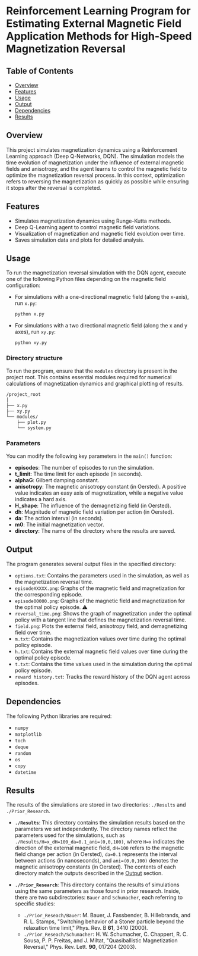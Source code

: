 # Reinforcement Learning Program for Estimating External Magnetic Field Application Methods for High-Speed Magnetization Reversal

## Table of Contents

- [Overview](#overview)
- [Features](#features)
- [Usage](#usage)
- [Output](#output)
- [Dependencies](#dependencies)
- [Results](#results)

## Overview

This project simulates magnetization dynamics using a Reinforcement Learning approach (Deep Q-Networks, DQN). The simulation models the time evolution of magnetization under the influence of external magnetic fields and anisotropy, and the agent learns to control the magnetic field to optimize the magnetization reversal process. In this context, optimization refers to reversing the magnetization as quickly as possible while ensuring it stops after the reversal is completed. 

## Features

- Simulates magnetization dynamics using Runge-Kutta methods.
- Deep Q-Learning agent to control magnetic field variations.
- Visualization of magnetization and magnetic field evolution over time.
- Saves simulation data and plots for detailed analysis.

## Usage

To run the magnetization reversal simulation with the DQN agent, execute one of the following Python files depending on the magnetic field configuration:
 - For simulations with a one-directional magnetic field (along the x-axis), run `x.py`:

   ```bash
   python x.py
   
 - For simulations with a two directional magnetic field (along the x and y axes), run `xy.py`:
   ```bash
   python xy.py

### Directory structure

To run the program, ensure that the `modules` directory is present in the project root. This contains essential modules required for numerical calculations of magnetization dynamics and graphical plotting of results.

```bash
/project_root
│
├── x.py
├── xy.py
└── modules/
    ├── plot.py
    └── system.py
```

### Parameters

You can modify the following key parameters in the `main()` function:
- **episodes**: The number of episodes to run the simulation.
- **t_limit**: The time limit for each episode (in seconds).
- **alphaG**: Gilbert damping constant.
- **anisotropy**: The magnetic anisotropy constant (in Oersted). A positive value indicates an easy axis of magnetization, while a negative value indicates a hard axis.
- **H_shape**: The influence of the demagnetizing field (in Oersted).
- **dh**: Magnitude of magnetic field variation per action (in Oersted).
- **da**: The action interval (in seconds).
- **m0**: The initial magnetization vector.
- **directory**: The name of the directory where the results are saved.

## Output

The program generates several output files in the specified directory:

- `options.txt`: Contains the parameters used in the simulation, as well as the magnetization reversal time.
- `episodeXXXXX.png`: Graphs of the magnetic field and magnetization for the corresponding episode.
- `episode00000.png`: Graphs of the magnetic field and magnetization for the optimal policy episode. :warning:
- `reversal_time.png`: Shows the graph of magnetization under the optimal policy with a tangent line that defines the magnetization reversal time.
- `field.png`: Plots the external field, anisotropy field, and demagnetizing field over time.
- `m.txt`: Contains the magnetization values over time during the optimal policy episode.
- `h.txt`: Contains the external magnetic field values over time during the optimal policy episode.
- `t.txt`: Contains the time values used in the simulation during the optimal policy episode.
- `reward history.txt`: Tracks the reward history of the DQN agent across episodes.

## Dependencies

The following Python libraries are required:
- `numpy`
- `matplotlib`
- `toch`
- `deque`
- `random`
- `os`
- `copy`
- `datetime`

## Results

The results of the simulations are stored in two directories: `./Results` and `./Prior_Research`.

- **`./Results`**: This directory contains the simulation results based on the parameters we set independently. The directory names reflect the parameters used for the simulations, such as `./Results/H=x_dH=100_da=0.1_ani=(0,0,100)`, where `H=x` indicates the direction of the external magnetic field, `dH=100` refers to the magnetic field change per action (in Oersted), `da=0.1` represents the interval between actions (in nanoseconds), and `ani=(0,0,100)` denotes the magnetic anisotropy constants (in Oersted). The contents of each directory match the outputs described in the [Output](#Output) section.

- **`./Prior_Research`**: This directory contains the results of simulations using the same parameters as those found in prior research. Inside, there are two subdirectories: `Bauer` and `Schumacher`, each referring to specific studies:
  - `./Prior_Reseach/Bauer`: M. Bauer, J. Fassbender, B. Hillebrands, and R. L. Stamps, "Switching behavior of a Stoner particle beyond the relaxation time limit," Phys. Rev. B **61**, 3410 (2000).
  - `./Prior_Reseach/Schumacher`: H. W. Schumacher, C. Chappert, R. C. Sousa, P. P. Freitas, and J. Miltat, "Quasiballistic Magnetization Reversal," Phys. Rev. Lett. **90**, 017204 (2003).


